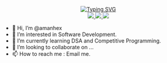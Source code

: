 <p align="center">
<a href="https://www.github.com/amanhex"><img src="https://readme-typing-svg.demolab.com?font=Fira+Code&pause=1000&center=true&vCenter=true&multiline=true&width=435&height=100&lines=Amanhex;Computer+Science+Undergrad;DSA+%7C+Web+Dev+%7C+Software+Devlopment" alt="Typing SVG" /></a>
<br/>

<a href="https://amanhex.github.io/react-portfolio/">
    <img src="https://img.shields.io/badge/Portfolio-Amanhex-red?style=flat-square">
</a>
<a href="https://www.linkedin.com/in/amansingh4958">
    <img src="https://img.shields.io/badge/-Linkedin-blue?style=flat-square&logo=linkedin">
</a>
<a href="mailto:aamankumar4958@gmail.com">
    <img src="https://img.shields.io/badge/-Email-red?style=flat-square&logo=gmail&logoColor=white">
</a>
</p>

- 👋 Hi, I’m @amanhex
- 👀 I’m interested in Software Development.
- 🌱 I’m currently learning DSA and Competitive Programming.
- 💞️ I’m looking to collaborate on ...
- 📫 How to reach me : Email me.

